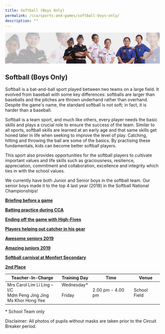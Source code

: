 ```yaml
---
title: Softball (Boys Only)
permalink: /cca/sports-and-games/softball-boys-only/
description: ""
---
```

![](/images/About%20Us/subbanner2.jpg)

## **Softball (Boys Only)**

Softball is a bat-and-ball sport played between two teams on a large field. It evolved from baseball with some key differences: softballs are larger than baseballs and the pitches are thrown underhand rather than overhand. Despite the game's name, the standard softball is not soft; in fact, it is harder than a baseball.

  

Softball is a team sport, and much like others, every player needs the basic skills and plays a crucial role to ensure the success of the team. Similar to all sports, softball skills are learned at an early age and that same skills get honed later in life when seeking to improve the level of play. Catching, hitting and throwing the ball are some of the basics. By practising these fundamentals, kids can become better softball players.

  

This sport also provides opportunities for the softball players to cultivate important values and life skills such as graciousness, resilience, appreciation, commitment and collaboration, excellence and integrity which ties in with the school values.

  

We currently have both Junior and Senior boys in the softball team. Our senior boys made it to the top 4 last year (2018) in the Softball National Championships!

  

**<u>Briefing before a game</u>**


**<u>Batting practice during CCA</u>**


**<u>Ending off the game with High-Fives</u>**


**<u>Players helping out catcher in his gear</u>**


**<u>Awesome seniors 2019</u>**


**<u>Amazing juniors 2019</u>**


**<u>Softball carnival at Monfort Secondary</u>**


**<u>2nd Place</u>**


<table>
<thead>
  <tr>
    <th>Teacher-In-Charge</th>
    <th>Training Day</th>
    <th>Time</th>
    <th>Venue</th>
  </tr>
</thead>
<tbody>
  <tr>
    <td>Mrs Carol Lim Li Ling – I/C<br>Mdm Peng Jing Jing<br>Ms Khor Hong Yee</td>
    <td>Wednesday*<br><br>Friday<br><br></td>
    <td>2.00 pm - 4.00 pm<br></td>
    <td>School Field</td>
  </tr>
</tbody>
</table>


\* School Team only

  

Disclaimer: All photos of pupils without masks are taken prior to the Circuit Breaker period.